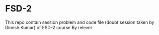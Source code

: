 # FSD-2
This repo contain session problem and code file (doubt session taken by Dinesh Kumar) of FSD-2 course By relevel
